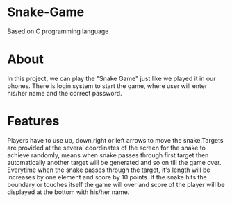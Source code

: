 # Snake-Game
Based on C programming language 

# About 
In this project, we can play the "Snake Game" just like we played it in our phones.
There is login system to start the game, where user will enter his/her name and the correct password.

# Features
Players have to use up, down,right or left arrows to move the snake.Targets are provided at the several coordinates of the screen for the snake to achieve randomly, means when snake passes through first target then automatically another target will be generated and so on till the game over.
Everytime when the snake passes through the target, it's length will be increases by one element and score by 10 points.
If the snake hits the boundary or touches itself the game will over and score of the player will be displayed at the bottom with his/her name.
